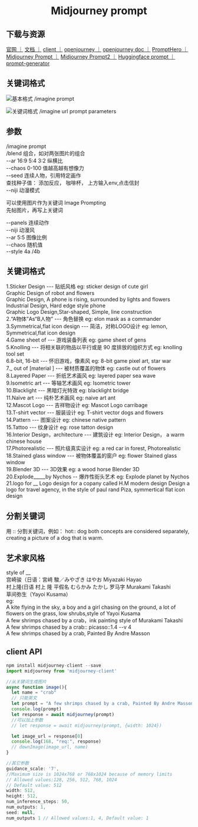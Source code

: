 # <center>Midjourney prompt</center>

## 下载与资源
[官网 ｜](https://www.midjourney.com/)
[文档 ｜](https://docs.midjourney.com/docs/quick-start)
[client ｜](https://www.npmjs.com/package/midjourney-client)
[openjourney ｜](https://replicate.com/prompthero/openjourney/api#run)
[openjourney doc ｜](https://replicate.com/docs)
[PromptHero ｜](https://prompthero.com/) 
[Midjourney Prompt ｜](https://prompt.noonshot.com/midjourney) 
[Midjourney Prompt2 ｜](https://github.com/willwulfken/MidJourney-Styles-and-Keywords-Reference)
[Huggingface prompt ｜](huggingface.co/spaces/doevent/prompt-generator)
[prompt-generator ](https://www.howtoleverageai.com/midjourney-prompt-generator)


## 关键词格式
![基本格式](https://cdn.document360.io/3040c2b6-fead-4744-a3a9-d56d621c6c7e/Images/Documentation/MJ_Prompt_basic.png)
/imagine prompt 

![关键词格式 ](https://cdn.document360.io/3040c2b6-fead-4744-a3a9-d56d621c6c7e/Images/Documentation/MJ%20Prompt.png)
/imagine url prompt parameters 

## 参数
/imagine prompt <br>
/blend 组合，如对两张图片的组合 <br>
--ar 16:9  5:4  3:2 纵横比<br>
--chaos 0-100 值越高越有想像力<br>
--seed 连续人物，引用特定画作<br>
  查找种子值： 添加反应， 咖啡杯， 上方输入env,点击信封<br>
--niji 动漫模式<br>

可以使用图片作为关键词  Image Prompting<br>
  先帖图片，再写上关键词<br>

--panels 连续动作 <br>
--niji   动漫风<br>
--ar 5:5 图像比例<br>
--chaos 随机值   <br>
--style 4a /4b<br>

## 关键词格式
1.Sticker Design --- 贴纸风格 eg: sticker design of cute girl <br>
  Graphic Design of robot and flowers <br>
  Graphic Design, A phone is rising, surrounded by lights and flowers<br>
  Industrial Design, Hard edge style phone<br>
  Graphic Logo Design,Star-shaped, Simple, line construction<br>
2.“A物体”As“B人物”  --- 角色替换 eg: elon mask as a commander<br>
3.Symmetrical,flat icon design --- 简洁，对称LOGO设计 eg: lemon, Symmetrical,flat icon design <br>
4.Game sheet of --- 游戏装备列表 eg: game sheet of gens <br>
5.Knolling --- 将相关联的物品以平行或是 90 度排放的组织方式  eg: knolling tool set <br>
6.8-bit, 16-bit  --- 怀旧游戏，像素风 eg: 8-bit game pixel art, star war <br>
7._ out of [material ]  --- 被材质覆盖的物体 eg: castle out of flowers <br>
8.Layered Paper  --- 折纸艺术画风 eg: layered paper sea wave<br>
9.Isometric art  ---  等轴艺术画风 eg: Isometric tower<br>
10.Blacklight ---  黑暗灯光特效 eg: blacklight bridge<br>
11.Naïve art ---  纯朴艺术画风 eg: naive art ant<br>
12.Mascot Logo --- 吉祥物设计 eg: Mascot Logo carribage<br>
13.T-shirt vector --- 服装设计 eg: T-shirt vector dogs and flowers<br>
14.Pattern --- 图案设计 eg: chinese native pattern<br>
15.Tattoo --- 纹身设计 eg: rose tatton design<br>
16.Interior Design，architecture --- 建筑设计 eg: Interior Design， a warm chinese house<br>
17.Photorealistic --- 照片级真实设计 eg: a red car in forest, Photorealistic <br>
18.Stained glass window --- 被物体覆盖的窗户 eg: flower Stained glass window <br>
19.Blender 3D --- 3D效果 eg: a wood horse Blender 3D<br>
20.Explode_____by Nychos -- 爆炸性街头艺术 eg: Explode planet by Nychos
21.logo for __
  Logo design for a copany called H.M modern design
  Design a logo for travel agency, in the style of paul rand
  Piza, symmertical flat icon design

## 分割关键词
用 :: 分割关键词，例如： hot:: dog both concepts are considered separately, creating a picture of a dog that is warm. 


## 艺术家风格
style of __ <br>
  宫崎骏（日语：宮﨑 駿／みやざき はやお Miyazaki Hayao<br>
  村上隆(日语 村上 隆 平假名 むらかみ たかし 罗马字 Murakami Takashi<br>
  草间弥生（Yayoi Kusama）<br>
eg:<br>
A kite flying in the sky, a boy and a girl chasing on the ground, a lot of <br>flowers on the grass, low shrubs,style of Yayoi Kusama<br>
A few shrimps chased by a crab，ink painting style of Murakami Takashi <br>
A few shrimps chased by a crab:: picasso::1.4 --v 4<br>
A few shrimps chased by a crab, Painted By Andre Masson<br>

## client API
```js
npm install midjourney-client --save
import midjourney from 'midjourney-client'

//从关键词生成图片
async function image(){
  let name = "crab"
  // 只能英文
  let prompt = "A few shrimps chased by a crab, Painted By Andre Masson"
  console.log(prompt)
  let response = await midjourney(prompt)
  //可以加上参数
  // let response = await midjourney(prompt, {width: 1024})

  let image_url = response[0]
  console.log(168, "req:", response)
  // downImage(image_url, name)
}

//其它参数
guidance_scale: '7',
//Maximum size is 1024x768 or 768x1024 because of memory limits
// Allowed values:128, 256, 512, 768, 1024
// Default value: 512
width: 512,
height: 512,  
num_inference_steps: 50,
num_outputs: 1, 
seed: null,
num_outputs 1 // Allowed values:1, 4, Default value: 1
```


